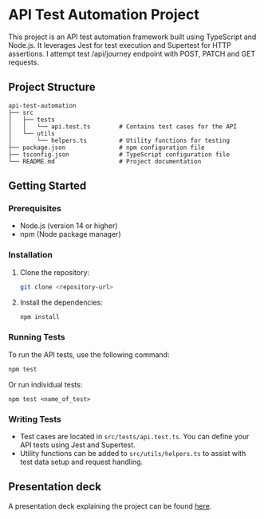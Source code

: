 # API Test Automation Project

This project is an API test automation framework built using TypeScript and Node.js. It leverages Jest for test execution and Supertest for HTTP assertions. I attempt test /api/journey endpoint with POST, PATCH and GET requests.

## Project Structure

```
api-test-automation
├── src
│   ├── tests
│   │   └── api.test.ts        # Contains test cases for the API
│   └── utils
│       └── helpers.ts         # Utility functions for testing
├── package.json               # npm configuration file
├── tsconfig.json              # TypeScript configuration file
└── README.md                  # Project documentation
```

## Getting Started

### Prerequisites

- Node.js (version 14 or higher)
- npm (Node package manager)

### Installation

1. Clone the repository:

   ```bash
   git clone <repository-url>
   ```

2. Install the dependencies:

   ```bash
   npm install
   ```

### Running Tests

To run the API tests, use the following command:

```bash
npm test
```

Or run individual tests:

```
npm test <name_of_test>
```

### Writing Tests

- Test cases are located in `src/tests/api.test.ts`. You can define your API tests using Jest and Supertest.
- Utility functions can be added to `src/utils/helpers.ts` to assist with test data setup and request handling.

## Presentation deck

A presentation deck explaining the project can be found [here](https://docs.google.com/presentation/d/1a2b3c4d5e6f7g8h9i0j/edit?usp=sharing).

